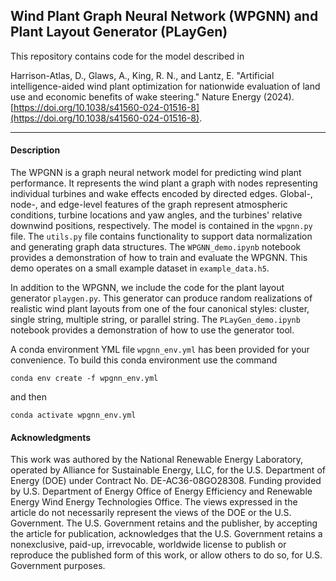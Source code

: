 ## Wind Plant Graph Neural Network (WPGNN) and Plant Layout Generator (PLayGen)

This repository contains code for the model described in 

Harrison-Atlas, D., Glaws, A., King, R. N., and Lantz, E. "Artificial intelligence-aided wind plant optimization for nationwide evaluation of land use and economic benefits of wake steering." Nature Energy (2024). [https://doi.org/10.1038/s41560-024-01516-8](https://doi.org/10.1038/s41560-024-01516-8).

___

#### Description

The WPGNN is a graph neural network model for predicting wind plant performance. It represents the wind plant a graph with nodes representing individual turbines and wake effects encoded by directed edges. Global-, node-, and edge-level features of the graph represent atmospheric conditions, turbine locations and yaw angles, and the turbines' relative downwind positions, respectively. The model is contained in the `wpgnn.py` file. The `utils.py` file contains functionality to support data normalization and generating graph data structures. The `WPGNN_demo.ipynb` notebook provides a demonstration of how to train and evaluate the WPGNN. This demo operates on a small example dataset in `example_data.h5`. 

In addition to the WPGNN, we include the code for the plant layout generator `playgen.py`. This generator can produce random realizations of realistic wind plant layouts from one of the four canonical styles:  cluster, single string, multiple string, or parallel string. The `PLayGen_demo.ipynb` notebook provides a demonstration of how to use the generator tool.

A conda environment YML file `wpgnn_env.yml` has been provided for your convenience. To build this conda environment use the command

`conda env create -f wpgnn_env.yml`

and then

`conda activate wpgnn_env.yml`

#### Acknowledgments
This work was authored by the National Renewable Energy Laboratory, operated by Alliance for Sustainable Energy, LLC, for the U.S. Department of Energy (DOE) under Contract No. DE-AC36-08GO28308. Funding provided by U.S. Department of Energy Office of Energy Efficiency and Renewable Energy Wind Energy Technologies Office. The views expressed in the article do not necessarily represent the views of the DOE or the U.S. Government. The U.S. Government retains and the publisher, by accepting the article for publication, acknowledges that the U.S. Government retains a nonexclusive, paid-up, irrevocable, worldwide license to publish or reproduce the published form of this work, or allow others to do so, for U.S. Government purposes.
